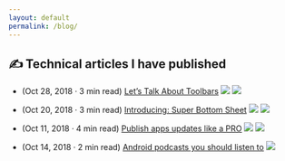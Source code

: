 ```yaml
---
layout: default
permalink: /blog/
---
```


## ✍️ Technical articles I have published

- (Oct 28, 2018 · 3 min read) [Let’s Talk About Toolbars](https://medium.com/andré-sousa/lets-talk-about-toolbars-88aa41c6fadc) ![](https://img.shields.io/badge/library-blue.svg) ![](https://img.shields.io/badge/android-brightgreen.svg)

- (Oct 20, 2018 · 3 min read) [Introducing: Super Bottom Sheet](https://medium.com/andré-sousa/introducing-super-bottom-sheet-bd0c467be8eb) ![](https://img.shields.io/badge/library-blue.svg) ![](https://img.shields.io/badge/android-brightgreen.svg)

- (Oct 11, 2018 · 4 min read) [Publish apps updates like a PRO](https://medium.com/@andrefrsousa/publishing-apps-updates-like-a-pro-558f3f308eda) ![](https://img.shields.io/badge/android_studio-lightgrey.svg) ![](https://img.shields.io/badge/gradle-green.svg)

- (Oct 14, 2018 · 2 min read) [Android podcasts you should listen to](https://medium.com/@andrefrsousa/android-podcasts-you-should-listen-e6e4101eeb5a) ![](https://img.shields.io/badge/android-brightgreen.svg)